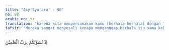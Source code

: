 ```yaml
---
title: "Asy-Syu'ara' - 98"
no: 98
arabic_no: ٩٨
translation: "karena kita mempersamakan kamu (berhala-berhala) dengan Tuhan seluruh alam."
tafsir: "Mereka sangat menyesali kenapa menganggap berhala itu sama kekuasaannya dengan Allah, sehingga mereka menyembahnya."
---
```

اِذْ نُسَوِّيْكُمْ بِرَبِّ الْعٰلَمِيْنَ 